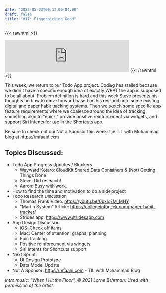```yaml
---
date: "2022-05-23T00:12:00-04:00"
draft: false 
title: "#17: Fingerpicking Good"
---
```


{{< rawhtml >}}
<iframe src="https://anchor.fm/side-project-spotlight/embed/episodes/17-Fingerpicking-Good-e1irte9" height="102px" width="400px" frameborder="0" scrolling="no"></iframe>
{{< /rawhtml >}}

This week, we return to our Todo App project. Coding has stalled because we didn't have a specific enough idea of exactly WHAT the app is supposed to be all about. Problem definition is hard and this week Steve presents his thoughts on how to move forward based on his research into some existing digital and paper habit tracking systems. Then we sketch some specific app feature requirements where we coalesce around the idea of tracking something akin to "epics," provide positive reinforcement via widgets, and support Siri Intents for use in the Shortcuts app.

Be sure to check out our Not a Sponsor this week: the TIL with Mohammad blog at https://mfaani.com

## Topics Discussed:

- Todo App Progress Updates / Blockers
    - Wayward Kotaro: CloudKit Shared Data Containers & (Not) Getting Things Done
    - Steve: Did research!
    - Aaron: Busy with work.
- How to find the time and motivation to do a side project
- Todo Research Discussion
    - Thomas Frank Video: https://youtu.be/0bxIg3M_MHY
    - "Martin System" Article: https://collegeinfogeek.com/paper-habit-tracker/
    - Strides app: https://www.stridesapp.com
- App Design Discussion
    - iOS: Check off items
    - Mac: Center of attention, graphs, planning
    - Epic tracking
    - Positive reinforcement via widgets
    - Siri Intents for Shortcuts support
- Next Sprint:
    - UI Design Prototype
    - Data Model Update
- Not A Sponsor: https://mfaani.com - TIL with Mohammad Blog

*Intro music: "When I Hit the Floor", © 2021 Lorne Behrman. Used with permission of the artist.*

